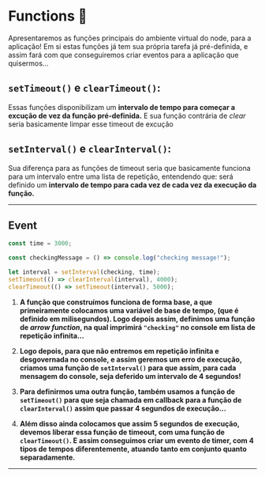 # Functions 🦾

Apresentaremos as funções principais do ambiente virtual do node, para a aplicação! Em si estas funções já tem sua própria tarefa já pré-definida, e assim fará com que conseguiremos criar eventos para a aplicação que quisermos...


## `setTimeout()` e `clearTimeout()`:

Essas funções disponibilizam um **intervalo de tempo para começar a excução de vez da função pré-definida.** E sua função contrária de *clear* seria basicamente limpar esse timeout de excução

## `setInterval()` e `clearInterval()`:

Sua diferença para as funções de timeout seria que basicamente funciona para um intervalo entre uma lista de repetição, entendendo que: será definido um **intervalo de tempo para cada vez de cada vez da execução da função.**

---
## Event

```jsx
const time = 3000;

const checkingMessage = () => console.log("checking message!");

let interval = setInterval(checking, time);
setTimeout(() => clearInterval(interval), 4000);
clearTimeout(() => setTimeout(interval), 5000);
```

1. **A função que construímos funciona de forma base, a que primeiramente colocamos uma variável de base de tempo, (que é definido em milisegundos). Logo depois assim, definimos uma função de *arrow function*, na qual imprimirá ``"checking"`` no console em lista de repetição infinita...**

2. **Logo depois, para que não entremos em repetição infinita e desgovernada no console, e assim geremos um erro de execução, criamos uma função de `setInterval()` para que assim, para cada mensagem do console, seja deferido um intervalo de 4 segundos!**

3. **Para definirmos uma outra função, também usamos a função de `setTimeout()` para que seja chamada em callback para a função de `clearInterval()` assim que passar 4 segundos de execução...**

4. **Além disso ainda colocamos que assim 5 segundos de execução, devemos liberar essa função de timeout, com uma função de `clearTimeout()`. E assim conseguimos criar um evento de timer, com 4 tipos de tempos diferentemente, atuando tanto em conjunto quanto separadamente.**
---